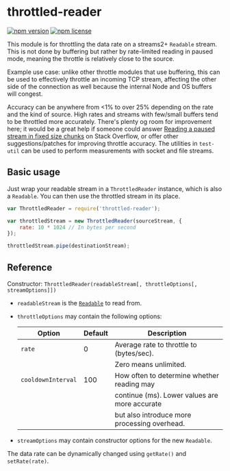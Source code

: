 # throttled-reader

[![npm version](https://img.shields.io/npm/v/throttled-reader.svg)](https://www.npmjs.com/package/throttled-reader)
[![npm license](https://img.shields.io/npm/l/throttled-reader.svg)](https://www.npmjs.com/package/throttled-reader)

This module is for throttling the data rate on a streams2+ `Readable` stream.
This is not done by buffering but rather by rate-limited reading in paused mode,
meaning the throttle is relatively close to the source.

Example use case: unlike other throttle modules that use buffering, this can be
used to effectively throttle an incoming TCP stream, affecting the other side
of the connection as well because the internal Node and OS buffers will congest.

Accuracy can be anywhere from <1% to over 25% depending on the rate and the
kind of source. High rates and streams with few/small buffers tend to be
throttled more accurately. There's plenty og room for improvement here; it would
be a great help if someone could answer
[Reading a paused stream in fixed size chunks][1] on Stack Overflow, or offer
other suggestions/patches for improving throttle accuracy. The utilities
in `test-util` can be used to perform measurements with socket and file streams.

## Basic usage

Just wrap your readable stream in a `ThrottledReader` instance, which is also
a `Readable`. You can then use the throttled stream in its place.

```javascript
var ThrottledReader = require('throttled-reader');

var throttledStream = new ThrottledReader(sourceStream, {
    rate: 10 * 1024 // In bytes per second
});

throttledStream.pipe(destinationStream);
```

## Reference

Constructor:
`ThrottledReader(readableStream[, throttleOptions[, streamOptions]])`

* `readableStream` is the [`Readable`][2] to read from.
* `throttleOptions` may contain the following options:
    
    Option             | Default | Description
    ------------------ | ------- | -----------
    `rate`             | 0       | Average rate to throttle to (bytes/sec).
    &nbsp;             | &nbsp;  | Zero means unlimited.
    `cooldownInterval` | 100     | How often to determine whether reading may
    &nbsp;             | &nbsp;  | continue (ms). Lower values are more accurate
    &nbsp;             | &nbsp;  | but also introduce more processing overhead.
    
* `streamOptions` may contain constructor options for the new `Readable`.

The data rate can be dynamically changed using `getRate()` and `setRate(rate)`.

[1]: http://stackoverflow.com/q/32771957/1239690
[2]: https://nodejs.org/api/stream.html#stream_class_stream_readable
